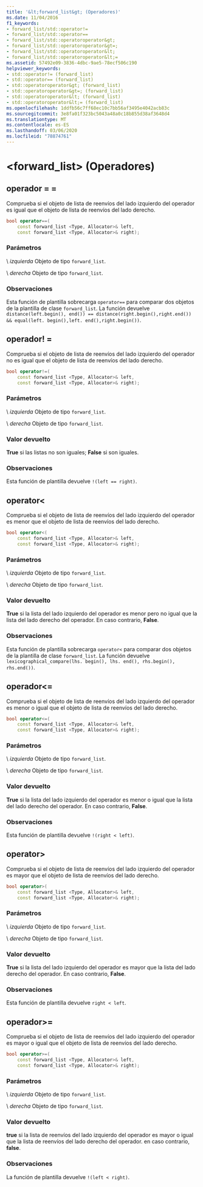 ```yaml
---
title: '&lt;forward_list&gt; (Operadores)'
ms.date: 11/04/2016
f1_keywords:
- forward_list/std::operator!=
- forward_list/std::operator==
- forward_list/std::operatoroperator&gt;
- forward_list/std::operatoroperator&gt=;
- forward_list/std::operatoroperator&lt;
- forward_list/std::operatoroperator&lt;=
ms.assetid: 57492e09-3836-4dbc-9ae5-78ecf506c190
helpviewer_keywords:
- std::operator!= (forward_list)
- std::operator== (forward_list)
- std::operatoroperator&gt; (forward_list)
- std::operatoroperator&gt=; (forward_list)
- std::operatoroperator&lt; (forward_list)
- std::operatoroperator&lt;= (forward_list)
ms.openlocfilehash: 1ddfb56c7ff68ec10c7bb56af3495e4042acb83c
ms.sourcegitcommit: 3e8fa01f323bc5043a48a0c18b855d38af3648d4
ms.translationtype: MT
ms.contentlocale: es-ES
ms.lasthandoff: 03/06/2020
ms.locfileid: "78874761"
---
```

# <a name="ltforward_listgt-operators"></a>&lt;forward_list&gt; (Operadores)

## <a name="op_eq_eq"></a>operador = =

Comprueba si el objeto de lista de reenvíos del lado izquierdo del operador es igual que el objeto de lista de reenvíos del lado derecho.

```cpp
bool operator==(
    const forward_list <Type, Allocator>& left,
    const forward_list <Type, Allocator>& right);
```

### <a name="parameters"></a>Parámetros

\ *izquierda*
Objeto de tipo `forward_list`.

\ *derecha*
Objeto de tipo `forward_list`.

### <a name="remarks"></a>Observaciones

Esta función de plantilla sobrecarga `operator==` para comparar dos objetos de la plantilla de clase `forward_list`. La función devuelve `distance(left.begin(), end()) == distance(right.begin(),right.end()) && equal(left. begin(),left. end(),right.begin())`.

## <a name="op_neq"></a>operador! =

Comprueba si el objeto de lista de reenvíos del lado izquierdo del operador no es igual que el objeto de lista de reenvíos del lado derecho.

```cpp
bool operator!=(
    const forward_list <Type, Allocator>& left,
    const forward_list <Type, Allocator>& right);
```

### <a name="parameters"></a>Parámetros

\ *izquierda*
Objeto de tipo `forward_list`.

\ *derecha*
Objeto de tipo `forward_list`.

### <a name="return-value"></a>Valor devuelto

**True** si las listas no son iguales; **False** si son iguales.

### <a name="remarks"></a>Observaciones

Esta función de plantilla devuelve `!(left == right)`.

## <a name="op_lt"></a> operator&lt;

Comprueba si el objeto de lista de reenvíos del lado izquierdo del operador es menor que el objeto de lista de reenvíos del lado derecho.

```cpp
bool operator<(
    const forward_list <Type, Allocator>& left,
    const forward_list <Type, Allocator>& right);
```

### <a name="parameters"></a>Parámetros

\ *izquierda*
Objeto de tipo `forward_list`.

\ *derecha*
Objeto de tipo `forward_list`.

### <a name="return-value"></a>Valor devuelto

**True** si la lista del lado izquierdo del operador es menor pero no igual que la lista del lado derecho del operador. En caso contrario, **False**.

### <a name="remarks"></a>Observaciones

Esta función de plantilla sobrecarga `operator<` para comparar dos objetos de la plantilla de clase `forward_list`. La función devuelve `lexicographical_compare(lhs. begin(), lhs. end(), rhs.begin(), rhs.end())`.

## <a name="op_lt_eq"></a>operador&lt;=

Comprueba si el objeto de lista de reenvíos del lado izquierdo del operador es menor o igual que el objeto de lista de reenvíos del lado derecho.

```cpp
bool operator<=(
    const forward_list <Type, Allocator>& left,
    const forward_list <Type, Allocator>& right);
```

### <a name="parameters"></a>Parámetros

\ *izquierda*
Objeto de tipo `forward_list`.

\ *derecha*
Objeto de tipo `forward_list`.

### <a name="return-value"></a>Valor devuelto

**True** si la lista del lado izquierdo del operador es menor o igual que la lista del lado derecho del operador. En caso contrario, **False**.

### <a name="remarks"></a>Observaciones

Esta función de plantilla devuelve `!(right < left)`.

## <a name="op_gt"></a> operator&gt;

Comprueba si el objeto de lista de reenvíos del lado izquierdo del operador es mayor que el objeto de lista de reenvíos del lado derecho.

```cpp
bool operator>(
    const forward_list <Type, Allocator>& left,
    const forward_list <Type, Allocator>& right);
```

### <a name="parameters"></a>Parámetros

\ *izquierda*
Objeto de tipo `forward_list`.

\ *derecha*
Objeto de tipo `forward_list`.

### <a name="return-value"></a>Valor devuelto

**True** si la lista del lado izquierdo del operador es mayor que la lista del lado derecho del operador. En caso contrario, **False**.

### <a name="remarks"></a>Observaciones

Esta función de plantilla devuelve `right < left`.

## <a name="op_gt_eq"></a>operador&gt;=

Comprueba si el objeto de lista de reenvíos del lado izquierdo del operador es mayor o igual que el objeto de lista de reenvíos del lado derecho.

```cpp
bool operator>=(
    const forward_list <Type, Allocator>& left,
    const forward_list <Type, Allocator>& right);
```

### <a name="parameters"></a>Parámetros

\ *izquierda*
Objeto de tipo `forward_list`.

\ *derecha*
Objeto de tipo `forward_list`.

### <a name="return-value"></a>Valor devuelto

**true** si la lista de reenvíos del lado izquierdo del operador es mayor o igual que la lista de reenvíos del lado derecho del operador. en caso contrario, **false**.

### <a name="remarks"></a>Observaciones

La función de plantilla devuelve `!(left < right)`.
